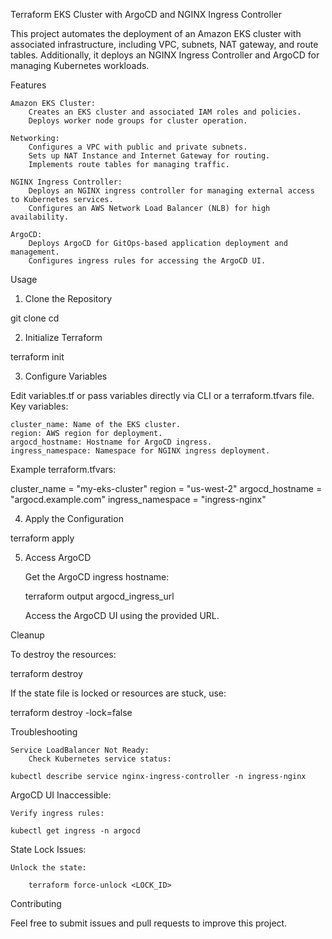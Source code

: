Terraform EKS Cluster with ArgoCD and NGINX Ingress Controller

This project automates the deployment of an Amazon EKS cluster with associated infrastructure, including VPC, subnets, NAT gateway, and route tables. Additionally, it deploys an NGINX Ingress Controller and ArgoCD for managing Kubernetes workloads.

Features

    Amazon EKS Cluster:
        Creates an EKS cluster and associated IAM roles and policies.
        Deploys worker node groups for cluster operation.

    Networking:
        Configures a VPC with public and private subnets.
        Sets up NAT Instance and Internet Gateway for routing.
        Implements route tables for managing traffic.

    NGINX Ingress Controller:
        Deploys an NGINX ingress controller for managing external access to Kubernetes services.
        Configures an AWS Network Load Balancer (NLB) for high availability.

    ArgoCD:
        Deploys ArgoCD for GitOps-based application deployment and management.
        Configures ingress rules for accessing the ArgoCD UI.

Usage
1. Clone the Repository

git clone <repository-url>
cd <repository-folder>

2. Initialize Terraform

terraform init

3. Configure Variables

Edit variables.tf or pass variables directly via CLI or a terraform.tfvars file. Key variables:

    cluster_name: Name of the EKS cluster.
    region: AWS region for deployment.
    argocd_hostname: Hostname for ArgoCD ingress.
    ingress_namespace: Namespace for NGINX ingress deployment.

Example terraform.tfvars:

cluster_name = "my-eks-cluster"
region       = "us-west-2"
argocd_hostname = "argocd.example.com"
ingress_namespace = "ingress-nginx"

4. Apply the Configuration

terraform apply

5. Access ArgoCD

    Get the ArgoCD ingress hostname:

    terraform output argocd_ingress_url

    Access the ArgoCD UI using the provided URL.

Cleanup

To destroy the resources:

terraform destroy

If the state file is locked or resources are stuck, use:

terraform destroy -lock=false

Troubleshooting

    Service LoadBalancer Not Ready:
        Check Kubernetes service status:

    kubectl describe service nginx-ingress-controller -n ingress-nginx

ArgoCD UI Inaccessible:

    Verify ingress rules:

    kubectl get ingress -n argocd

State Lock Issues:

    Unlock the state:

        terraform force-unlock <LOCK_ID>

Contributing

Feel free to submit issues and pull requests to improve this project.
